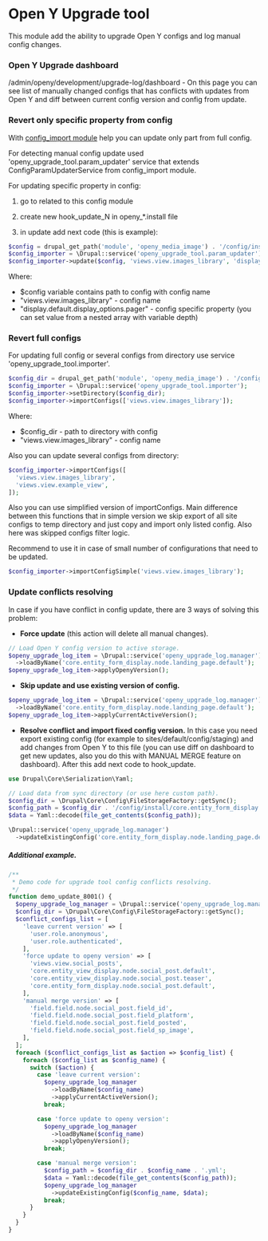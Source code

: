 # Open Y Upgrade tool
This module add the ability to upgrade Open Y configs and log manual config changes.

### Open Y Upgrade dashboard
/admin/openy/development/upgrade-log/dashboard - On this page you can see list of manually changed configs that has conflicts with updates from Open Y and diff between current config version and config from update.

### Revert only specific property from config

With [config_import module](https://www.drupal.org/project/confi) help you can update only part from full config.

For detecting manual config update used 'openy_upgrade_tool.param_updater' service that extends ConfigParamUpdaterService from config_import module. 

For updating specific property in config:

1) go to related to this config module

2) create new hook_update_N in openy_*.install file

3) in update add next code (this is example):

```php
$config = drupal_get_path('module', 'openy_media_image') . '/config/install/views.view.images_library.yml';
$config_importer = \Drupal::service('openy_upgrade_tool.param_updater');
$config_importer->update($config, 'views.view.images_library', 'display.default.display_options.pager');
```
Where:
- $config variable contains path to config with config name
- "views.view.images_library" - config name
- "display.default.display_options.pager" - config specific property (you can set value from a nested array with variable depth)


### Revert full configs
For updating full config or several configs from directory use service 'openy_upgrade_tool.importer'.
```php
$config_dir = drupal_get_path('module', 'openy_media_image') . '/config/install';
$config_importer = \Drupal::service('openy_upgrade_tool.importer');
$config_importer->setDirectory($config_dir);
$config_importer->importConfigs(['views.view.images_library']);
```
Where:
- $config_dir - path to directory with config
- "views.view.images_library" - config name


Also you can update several configs from directory:
```php
$config_importer->importConfigs([
  'views.view.images_library',
  'views.view.example_view',
]);
```

Also you can use simplified version of importConfigs.
Main difference between this functions that in simple version we
skip export of all site configs to temp directory and just copy and import
only listed config. Also here was skipped configs filter logic.

Recommend to use it in case of small number of configurations that need to be updated.
```php
$config_importer->importConfigSimple('views.view.images_library');
```

### Update conflicts resolving
In case if you have conflict in config update, there are 3 ways of solving this problem:

- **Force update** (this action will delete all manual changes).

```php
// Load Open Y config version to active storage.
$openy_upgrade_log_item = \Drupal::service('openy_upgrade_log.manager')
  ->loadByName('core.entity_form_display.node.landing_page.default');
$openy_upgrade_log_item->applyOpenyVersion();
```

- **Skip update and use existing version of config.**

```php
$openy_upgrade_log_item = \Drupal::service('openy_upgrade_log.manager')
  ->loadByName('core.entity_form_display.node.landing_page.default');
$openy_upgrade_log_item->applyCurrentActiveVersion();
```

- **Resolve conflict and import fixed config version.**
In this case you need export existing config (for example to sites/default/config/staging)
and add changes from Open Y to this file (you can use diff on dashboard to get new updates, also you do this with MANUAL MERGE feature on dashboard).
After this add next code to hook_update.
```php
use Drupal\Core\Serialization\Yaml;

// Load data from sync directory (or use here custom path).
$config_dir = \Drupal\Core\Config\FileStorageFactory::getSync();
$config_path = $config_dir . '/config/install/core.entity_form_display.node.landing_page.default.yml';
$data = Yaml::decode(file_get_contents($config_path));

\Drupal::service('openy_upgrade_log.manager')
  ->updateExistingConfig('core.entity_form_display.node.landing_page.default', $data);
```

##### Additional example.
```php
/**
 * Demo code for upgrade tool config conflicts resolving.
 */
function demo_update_8001() {
  $openy_upgrade_log_manager = \Drupal::service('openy_upgrade_log.manager');
  $config_dir = \Drupal\Core\Config\FileStorageFactory::getSync();
  $conflict_configs_list = [
    'leave current version' => [
      'user.role.anonymous',
      'user.role.authenticated',
    ],
    'force update to openy version' => [
      'views.view.social_posts',
      'core.entity_view_display.node.social_post.default',
      'core.entity_view_display.node.social_post.teaser',
      'core.entity_form_display.node.social_post.default',
    ],
    'manual merge version' => [
      'field.field.node.social_post.field_id',
      'field.field.node.social_post.field_platform',
      'field.field.node.social_post.field_posted',
      'field.field.node.social_post.field_sp_image',
    ],
  ];
  foreach ($conflict_configs_list as $action => $config_list) {
    foreach ($config_list as $config_name) {
      switch ($action) {
        case 'leave current version':
          $openy_upgrade_log_manager
            ->loadByName($config_name)
            ->applyCurrentActiveVersion();
          break;

        case 'force update to openy version':
          $openy_upgrade_log_manager
            ->loadByName($config_name)
            ->applyOpenyVersion();
          break;

        case 'manual merge version':
          $config_path = $config_dir . $config_name . '.yml';
          $data = Yaml::decode(file_get_contents($config_path));
          $openy_upgrade_log_manager
            ->updateExistingConfig($config_name, $data);
          break;
      }
    }
  }
}
```
